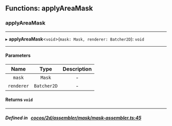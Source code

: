 ## Functions: applyAreaMask

### applyAreaMask


___
▸ **applyAreaMask**<`void`\>(`mask: Mask, renderer: Batcher2D`): `void`
___


#### Parameters

| Name | Type | Description |
| :------: | :------: | :------: |
| `mask` | `Mask` | - |
| `renderer` | `Batcher2D` | - |

#### Returns `void` 
___


##### Defined in &nbsp;   [cocos/2d/assembler/mask/mask-assembler.ts:45](https://github.com/cocos-creator/engine/blob/c7bf6b8a9/cocos/2d/assembler/mask/mask-assembler.ts#L45)&nbsp;
